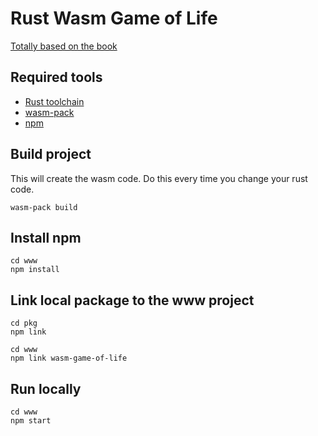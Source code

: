 # Rust Wasm Game of Life

[Totally based on the book](https://rustwasm.github.io/book/)

## Required tools

- [Rust toolchain](https://www.rust-lang.org/tools/install)
- [wasm-pack](https://rustwasm.github.io/wasm-pack/installer/)
- [npm](https://www.npmjs.com/get-npm)

## Build project

This will create the wasm code.
Do this every time you change your rust code.

```
wasm-pack build
```


## Install npm

```
cd www
npm install
```

## Link local package to the www project

```
cd pkg
npm link
```

```
cd www
npm link wasm-game-of-life
```

## Run locally

```
cd www
npm start
```

